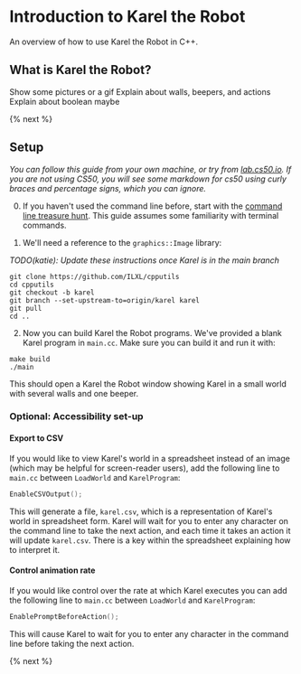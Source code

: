 # Introduction to Karel the Robot

An overview of how to use Karel the Robot in C++.

## What is Karel the Robot?  

Show some pictures or a gif
Explain about walls, beepers, and actions
Explain about boolean maybe

{% next %}

## Setup

*You can follow this guide from your own machine, or try from [lab.cs50.io](https://lab.cs50.io/ILXL-guides/intro-to-karel). If you are not using CS50, you will see some markdown for cs50 using curly braces and percentage signs, which you can ignore.*

0. If you haven't used the command line before, start with the [command line treasure hunt](https://github.com/ILXL-guides/command-line-treasure-hunt/blob/master/README.md). This guide assumes some familiarity with terminal commands.

1. We'll need a reference to the ``graphics::Image`` library:

*TODO(katie): Update these instructions once Karel is in the main branch*

```
git clone https://github.com/ILXL/cpputils
cd cpputils
git checkout -b karel
git branch --set-upstream-to=origin/karel karel
git pull
cd ..
```

2. Now you can build Karel the Robot programs. We've provided a blank Karel program in ``main.cc``. Make sure you can build it and run it with:

```
make build
./main
```

This should open a Karel the Robot window showing Karel in a small world with several walls and one beeper.

### Optional: Accessibility set-up

#### Export to CSV

If you would like to view Karel's world in a spreadsheet instead of an image (which may be helpful for screen-reader users), add the following line to ``main.cc`` between ``LoadWorld`` and ``KarelProgram``:

```cpp
EnableCSVOutput();
```

This will generate a file, ``karel.csv``, which is a representation of Karel's world in spreadsheet form. Karel will wait for you to enter any character on the command line to take the next action, and each time it takes an action it will update ``karel.csv``. There is a key within the spreadsheet explaining how to interpret it.

#### Control animation rate

If you would like control over the rate at which Karel executes you can add the following line to ``main.cc`` between ``LoadWorld`` and ``KarelProgram``:

```cpp
EnablePromptBeforeAction();
```

This will cause Karel to wait for you to enter any character in the command line before taking the next action.

{% next %}

